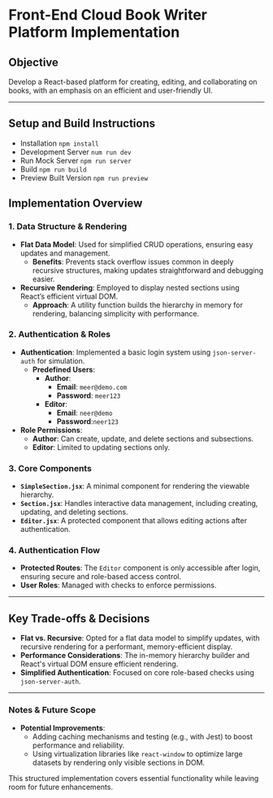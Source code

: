 # Front-End Cloud Book Writer Platform Implementation

## Objective
Develop a React-based platform for creating, editing, and collaborating on books, with an emphasis on an efficient and user-friendly UI.

---

## Setup and Build Instructions

 - Installation `npm install`
 - Development Server `num run dev`
 - Run Mock Server `npm run server`
 - Build `npm run build`
 - Preview Built Version `npm run preview`
 


## Implementation Overview

### 1. Data Structure & Rendering
- **Flat Data Model**: Used for simplified CRUD operations, ensuring easy updates and management.
  - **Benefits**: Prevents stack overflow issues common in deeply recursive structures, making updates straightforward and debugging easier.
- **Recursive Rendering**: Employed to display nested sections using React’s efficient virtual DOM.
  - **Approach**: A utility function builds the hierarchy in memory for rendering, balancing simplicity with performance.

### 2. Authentication & Roles
- **Authentication**: Implemented a basic login system using `json-server-auth` for simulation.
  - **Predefined Users**:
    - **Author**: 
      - **Email**: `meer@demo.com `
      - **Password**: `meer123`
    - **Editor**:
      - **Email**: `neer@demo`
      - **Password**:`neer123`
- **Role Permissions**:
  - **Author**: Can create, update, and delete sections and subsections.
  - **Editor**: Limited to updating sections only.

### 3. Core Components
- **`SimpleSection.jsx`**: A minimal component for rendering the viewable hierarchy.
- **`Section.jsx`**: Handles interactive data management, including creating, updating, and deleting sections.
- **`Editor.jsx`**: A protected component that allows editing actions after authentication.

### 4. Authentication Flow
- **Protected Routes**: The `Editor` component is only accessible after login, ensuring secure and role-based access control.
- **User Roles**: Managed with checks to enforce permissions.

---

## Key Trade-offs & Decisions
- **Flat vs. Recursive**: Opted for a flat data model to simplify updates, with recursive rendering for a performant, memory-efficient display.
- **Performance Considerations**: The in-memory hierarchy builder and React's virtual DOM ensure efficient rendering.
- **Simplified Authentication**: Focused on core role-based checks using `json-server-auth`.

---



### Notes & Future Scope
- **Potential Improvements**: 
  - Adding caching mechanisms and testing (e.g., with Jest) to boost performance and reliability.
  - Using virtualization libraries like `react-window` to optimize large datasets by rendering only visible sections in DOM.

This structured implementation covers essential functionality while leaving room for future enhancements.
